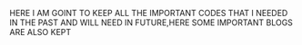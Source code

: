 HERE I AM GOINT TO KEEP ALL THE IMPORTANT CODES THAT I NEEDED IN THE PAST AND WILL NEED IN FUTURE,HERE SOME IMPORTANT BLOGS ARE ALSO KEPT
